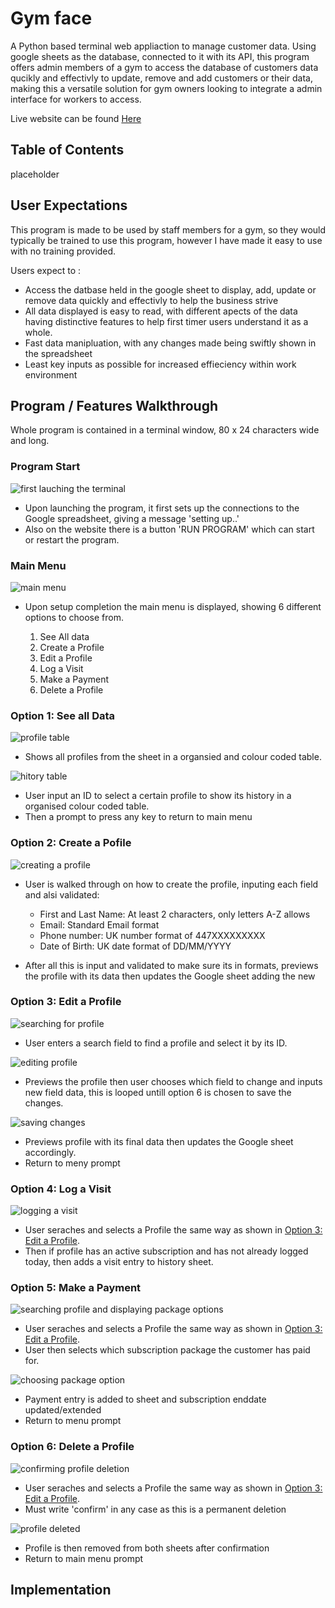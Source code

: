 # Gym face

A Python based terminal web appliaction to manage customer data. Using google sheets as the database, connected to it with its API, this program offers admin members of a gym to access the database of customers data qucikly and effectivly to update, remove and add customers or their data, making this a versatile solution for gym owners looking to integrate a admin interface for workers to access.

Live website can be found [Here](https://deploma3-62c85e28efa9.herokuapp.com/)

## Table of Contents

placeholder

## User Expectations

This program is made to be used by staff members for a gym, so they would typically be trained to use this program, however I have made it easy to use with no training provided.

Users expect to :

- Access the datbase held in the google sheet to display, add, update or remove data quickly and effectivly to help the business strive
- All data displayed is easy to read, with different apects of the data having distinctive features to help first timer users understand it as a whole.
- Fast data manipluation, with any changes made being swiftly shown in the spreadsheet
- Least key inputs as possible for increased effieciency within work environment

## Program / Features Walkthrough

Whole program is contained in a terminal window, 80 x 24 characters wide and long.

### Program Start

![first lauching the terminal](/README_assets/doc_1.png)

- Upon launching the program, it first sets up the connections to the Google spreadsheet, giving a message 'setting up..'
- Also on the website there is a button 'RUN PROGRAM' which can start or restart the program.

### Main Menu

![main menu](/README_assets/doc_2.png)

- Upon setup completion the main menu is displayed, showing 6 different options to choose from.

  1. See All data
  2. Create a Profile
  3. Edit a Profile
  4. Log a Visit
  5. Make a Payment
  6. Delete a Profile

### Option 1: See all Data
![profile table](/README_assets/doc_3.png)
- Shows all profiles from the sheet in a organsied and colour coded table.

![hitory table](/README_assets/doc_4.png)
- User input an ID to select a certain profile to show its history in a organised colour coded table.
- Then a prompt to press any key to return to main menu

### Option 2: Create a Pofile
![creating a profile](/README_assets/doc_5.png)
- User is walked through on how to create the profile, inputing each field and alsi validated:
  - First and Last Name: At least 2 characters, only letters A-Z allows
  - Email: Standard Email format
  - Phone number: UK number format of 447XXXXXXXXX
  - Date of Birth: UK date format of DD/MM/YYYY
  
- After all this is input and validated to make sure its in formats, previews the profile with its data then updates the Google sheet adding the new 

### Option 3: Edit a Profile
![searching for profile](/README_assets/doc_6.png)
- User enters a search field to find a profile and select it by its ID. 

![editing profile](/README_assets/doc_7.png)
- Previews the profile then user chooses which field to change and inputs new field data, this is looped untill option 6 is chosen to save the changes.

![saving changes](/README_assets/doc_8.png)
- Previews profile with its final data then updates the Google sheet accordingly.
- Return to meny prompt

### Option 4: Log a Visit
![logging a visit](/README_assets/doc_9.png)
- User seraches and selects a Profile the same way as shown in [Option 3: Edit a Profile](#option-3-edit-a-profile).
- Then if profile has an active subscription and has not already logged today, then adds a visit entry to history sheet.

### Option 5: Make a Payment
![searching profile and displaying package options](/README_assets/doc_10.png)
- User seraches and selects a Profile the same way as shown in [Option 3: Edit a Profile](#option-3-edit-a-profile).
- User then selects which subscription package the customer has paid for.

![choosing package option](/README_assets/doc_11.png)
- Payment entry is added to sheet and subscription enddate updated/extended
- Return to menu prompt

### Option 6: Delete a Profile
![confirming profile deletion](/README_assets/doc_12.png)
- User seraches and selects a Profile the same way as shown in [Option 3: Edit a Profile](#option-3-edit-a-profile).
- Must write 'confirm' in any case as this is a permanent deletion

![profile deleted](/README_assets/doc_13.png)
- Profile is then removed from both sheets after confirmation
- Return to main menu prompt

## Implementation
